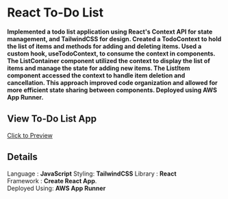 # React To-Do List
**Implemented a todo list application using React's Context API for state management, and TailwindCSS for design. Created a TodoContext to hold the list of items and methods for adding and deleting items. Used a custom hook, useTodoContext, to consume the context in components. The ListContainer component utilized the context to display the list of items and manage the state for adding new items. The ListItem component accessed the context to handle item deletion and cancellation. This approach improved code organization and allowed for more efficient state sharing between components. Deployed using AWS App Runner.**


## View To-Do List App
[Click to Preview]([https://8urr7hhmpp.us-east-1.awsapprunner.com/](https://ninytwjwmm.us-east-1.awsapprunner.com/))

## **Details**     
  Language : **JavaScript**
  Styling: **TailwindCSS**
  Library : **React**     
  Framework : **Create React App**.   
  Deployed Using: **AWS App Runner**
   

